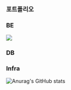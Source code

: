 <div> 
  <h3>포트폴리오</h3>
  <h3>BE</h3>
  <img src="https://img.shields.io/badge/SpringBoot-6DB33F?style=for-the-badge&logo=springboot&logoColor=white">
  <h3>DB</h3>
  <h3>Infra</h3>

  
![Anurag's GitHub stats](https://github-readme-stats.vercel.app/api?username=se6816&show_icons=true&theme=radical)
</div>
